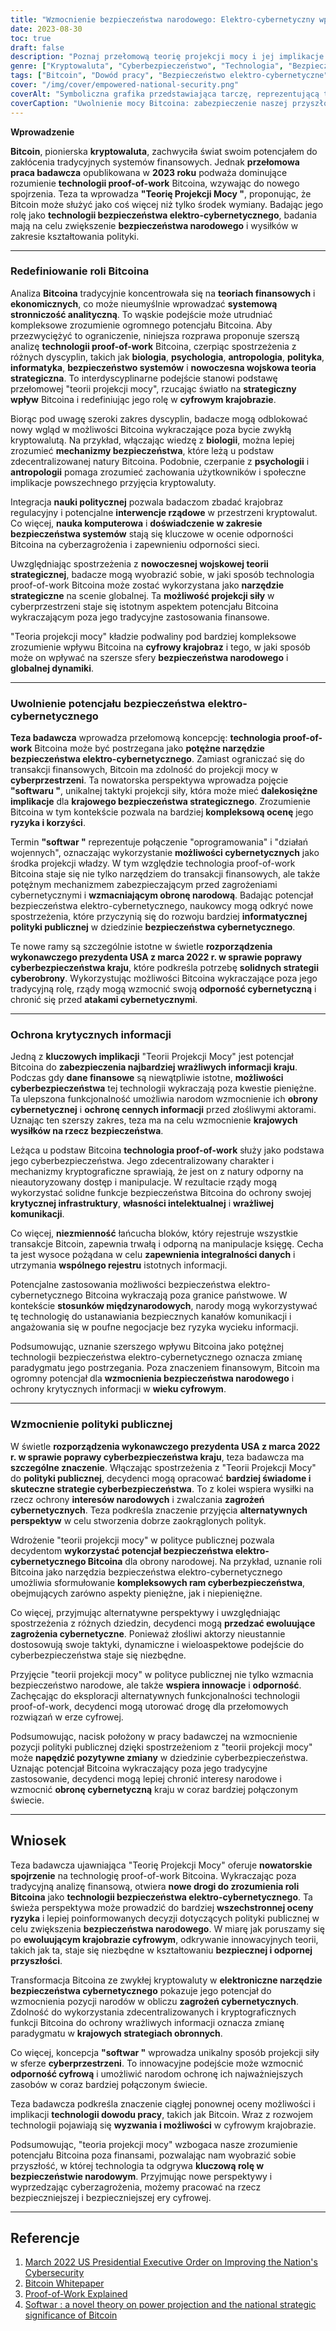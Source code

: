```yaml
---
title: "Wzmocnienie bezpieczeństwa narodowego: Elektro-cybernetyczny wpływ Bitcoina"
date: 2023-08-30
toc: true
draft: false
description: "Poznaj przełomową teorię projekcji mocy i jej implikacje dla bezpieczeństwa narodowego, ponieważ Bitcoin przekształca się w potężną technologię bezpieczeństwa elektro-cybernetycznego."
genre: ["Kryptowaluta", "Cyberbezpieczeństwo", "Technologia", "Bezpieczeństwo narodowe", "Badania", "Finansowy", "Innowacja", "Waluta cyfrowa", "Kształtowanie polityki", "Blockchain"]
tags: ["Bitcoin", "Dowód pracy", "Bezpieczeństwo elektro-cybernetyczne", "Teoria projekcji mocy", "Krajowy wpływ strategiczny", "Technologia finansowa", "Badania nad kryptowalutami", "Rola Bitcoina", "Strategie cyberbezpieczeństwa", "Rozporządzenie wykonawcze prezydenta USA", "Waluta cyfrowa", "Biała księga Bitcoin", "Ocena ryzyka", "Potencjał Bitcoina", "System monetarny", "Oprogramowanie", "Cyberprzestrzeń", "Podejście interdyscyplinarne", "Bezpieczeństwo informacji", "Polityka publiczna", "Zabezpieczanie krytycznych informacji", "Innowacje cyfrowe", "Odporna przyszłość", "Kryptowaluty", "Bezpieczeństwo Bitcoin", "Giełda finansowa", "Implikacje Bitcoina", "Bitcoin w XXI wieku", "Nagrody Bitcoina"]
cover: "/img/cover/empowered-national-security.png"
coverAlt: "Symboliczna grafika przedstawiająca tarczę, reprezentującą transformację Bitcoina w potężną technologię bezpieczeństwa elektro-cybernetycznego."
coverCaption: "Uwolnienie mocy Bitcoina: zabezpieczenie naszej przyszłości"
---
```


**Wprowadzenie**

**Bitcoin**, pionierska **kryptowaluta**, zachwyciła świat swoim potencjałem do zakłócenia tradycyjnych systemów finansowych. Jednak **przełomowa praca badawcza** opublikowana w **2023 roku** podważa dominujące rozumienie **technologii proof-of-work** Bitcoina, wzywając do nowego spojrzenia. Teza ta wprowadza **"Teorię Projekcji Mocy "**, proponując, że Bitcoin może służyć jako coś więcej niż tylko środek wymiany. Badając jego rolę jako **technologii bezpieczeństwa elektro-cybernetycznego**, badania mają na celu zwiększenie **bezpieczeństwa narodowego** i wysiłków w zakresie kształtowania polityki.

______

### **Redefiniowanie roli Bitcoina**

Analiza **Bitcoina** tradycyjnie koncentrowała się na **teoriach finansowych** i **ekonomicznych**, co może nieumyślnie wprowadzać **systemową stronniczość analityczną**. To wąskie podejście może utrudniać kompleksowe zrozumienie ogromnego potencjału Bitcoina. Aby przezwyciężyć to ograniczenie, niniejsza rozprawa proponuje szerszą analizę **technologii proof-of-work** Bitcoina, czerpiąc spostrzeżenia z różnych dyscyplin, takich jak **biologia**, **psychologia**, **antropologia**, **polityka**, **informatyka**, **bezpieczeństwo systemów** i **nowoczesna wojskowa teoria strategiczna**. To interdyscyplinarne podejście stanowi podstawę przełomowej "teorii projekcji mocy", rzucając światło na **strategiczny wpływ** Bitcoina i redefiniując jego rolę w **cyfrowym krajobrazie**.

Biorąc pod uwagę szeroki zakres dyscyplin, badacze mogą odblokować nowy wgląd w możliwości Bitcoina wykraczające poza bycie zwykłą kryptowalutą. Na przykład, włączając wiedzę z **biologii**, można lepiej zrozumieć **mechanizmy bezpieczeństwa**, które leżą u podstaw zdecentralizowanej natury Bitcoina. Podobnie, czerpanie z **psychologii** i **antropologii** pomaga zrozumieć zachowania użytkowników i społeczne implikacje powszechnego przyjęcia kryptowaluty.

Integracja **nauki politycznej** pozwala badaczom zbadać krajobraz regulacyjny i potencjalne **interwencje rządowe** w przestrzeni kryptowalut. Co więcej, **nauka komputerowa** i **doświadczenie w zakresie bezpieczeństwa systemów** stają się kluczowe w ocenie odporności Bitcoina na cyberzagrożenia i zapewnieniu odporności sieci.

Uwzględniając spostrzeżenia z **nowoczesnej wojskowej teorii strategicznej**, badacze mogą wyobrazić sobie, w jaki sposób technologia proof-of-work Bitcoina może zostać wykorzystana jako **narzędzie strategiczne** na scenie globalnej. Ta **możliwość projekcji siły** w cyberprzestrzeni staje się istotnym aspektem potencjału Bitcoina wykraczającym poza jego tradycyjne zastosowania finansowe.

"Teoria projekcji mocy" kładzie podwaliny pod bardziej kompleksowe zrozumienie wpływu Bitcoina na **cyfrowy krajobraz** i tego, w jaki sposób może on wpływać na szersze sfery **bezpieczeństwa narodowego** i **globalnej dynamiki**.

______

### **Uwolnienie potencjału bezpieczeństwa elektro-cybernetycznego**

**Teza badawcza** wprowadza przełomową koncepcję: **technologia proof-of-work** Bitcoina może być postrzegana jako **potężne narzędzie bezpieczeństwa elektro-cybernetycznego**. Zamiast ograniczać się do transakcji finansowych, Bitcoin ma zdolność do projekcji mocy w **cyberprzestrzeni**. Ta nowatorska perspektywa wprowadza pojęcie **"softwaru "**, unikalnej taktyki projekcji siły, która może mieć **dalekosiężne implikacje** dla **krajowego bezpieczeństwa strategicznego**. Zrozumienie Bitcoina w tym kontekście pozwala na bardziej **kompleksową ocenę** jego **ryzyka i korzyści**.

Termin **"softwar "** reprezentuje połączenie "oprogramowania" i "działań wojennych", oznaczając wykorzystanie **możliwości cybernetycznych** jako środka projekcji władzy. W tym względzie technologia proof-of-work Bitcoina staje się nie tylko narzędziem do transakcji finansowych, ale także potężnym mechanizmem zabezpieczającym przed zagrożeniami cybernetycznymi i **wzmacniającym obronę narodową**. Badając potencjał bezpieczeństwa elektro-cybernetycznego, naukowcy mogą odkryć nowe spostrzeżenia, które przyczynią się do rozwoju bardziej **informatycznej polityki publicznej** w dziedzinie **bezpieczeństwa cybernetycznego**.

Te nowe ramy są szczególnie istotne w świetle **rozporządzenia wykonawczego prezydenta USA z marca 2022 r. w sprawie poprawy cyberbezpieczeństwa kraju**, które podkreśla potrzebę **solidnych strategii cyberobrony**. Wykorzystując możliwości Bitcoina wykraczające poza jego tradycyjną rolę, rządy mogą wzmocnić swoją **odporność cybernetyczną** i chronić się przed **atakami cybernetycznymi**.

______

### **Ochrona krytycznych informacji**

Jedną z **kluczowych implikacji** "Teorii Projekcji Mocy" jest potencjał Bitcoina do **zabezpieczenia najbardziej wrażliwych informacji kraju**. Podczas gdy **dane finansowe** są niewątpliwie istotne, **możliwości cyberbezpieczeństwa** tej technologii wykraczają poza kwestie pieniężne. Ta ulepszona funkcjonalność umożliwia narodom wzmocnienie ich **obrony cybernetycznej** i **ochronę cennych informacji** przed złośliwymi aktorami. Uznając ten szerszy zakres, teza ma na celu wzmocnienie **krajowych wysiłków na rzecz bezpieczeństwa**.

Leżąca u podstaw Bitcoina **technologia proof-of-work** służy jako podstawa jego cyberbezpieczeństwa. Jego zdecentralizowany charakter i mechanizmy kryptograficzne sprawiają, że jest on z natury odporny na nieautoryzowany dostęp i manipulacje. W rezultacie rządy mogą wykorzystać solidne funkcje bezpieczeństwa Bitcoina do ochrony swojej **krytycznej infrastruktury**, **własności intelektualnej** i **wrażliwej komunikacji**.

Co więcej, **niezmienność** łańcucha bloków, który rejestruje wszystkie transakcje Bitcoin, zapewnia trwałą i odporną na manipulacje księgę. Cecha ta jest wysoce pożądana w celu **zapewnienia integralności danych** i utrzymania **wspólnego rejestru** istotnych informacji.

Potencjalne zastosowania możliwości bezpieczeństwa elektro-cybernetycznego Bitcoina wykraczają poza granice państwowe. W kontekście **stosunków międzynarodowych**, narody mogą wykorzystywać tę technologię do ustanawiania bezpiecznych kanałów komunikacji i angażowania się w poufne negocjacje bez ryzyka wycieku informacji.

Podsumowując, uznanie szerszego wpływu Bitcoina jako potężnej technologii bezpieczeństwa elektro-cybernetycznego oznacza zmianę paradygmatu jego postrzegania. Poza znaczeniem finansowym, Bitcoin ma ogromny potencjał dla **wzmocnienia bezpieczeństwa narodowego** i ochrony krytycznych informacji w **wieku cyfrowym**.

______

### **Wzmocnienie polityki publicznej**

W świetle **rozporządzenia wykonawczego prezydenta USA z marca 2022 r. w sprawie poprawy cyberbezpieczeństwa kraju**, teza badawcza ma **szczególne znaczenie**. Włączając spostrzeżenia z "Teorii Projekcji Mocy" do **polityki publicznej**, decydenci mogą opracować **bardziej świadome i skuteczne strategie cyberbezpieczeństwa**. To z kolei wspiera wysiłki na rzecz ochrony **interesów narodowych** i zwalczania **zagrożeń cybernetycznych**. Teza podkreśla znaczenie przyjęcia **alternatywnych perspektyw** w celu stworzenia dobrze zaokrąglonych polityk.

Wdrożenie "teorii projekcji mocy" w polityce publicznej pozwala decydentom **wykorzystać potencjał bezpieczeństwa elektro-cybernetycznego Bitcoina** dla obrony narodowej. Na przykład, uznanie roli Bitcoina jako narzędzia bezpieczeństwa elektro-cybernetycznego umożliwia sformułowanie **kompleksowych ram cyberbezpieczeństwa**, obejmujących zarówno aspekty pieniężne, jak i niepieniężne.

Co więcej, przyjmując alternatywne perspektywy i uwzględniając spostrzeżenia z różnych dziedzin, decydenci mogą **przedzać ewoluujące zagrożenia cybernetyczne**. Ponieważ złośliwi aktorzy nieustannie dostosowują swoje taktyki, dynamiczne i wieloaspektowe podejście do cyberbezpieczeństwa staje się niezbędne.

Przyjęcie "teorii projekcji mocy" w polityce publicznej nie tylko wzmacnia bezpieczeństwo narodowe, ale także **wspiera innowacje** i **odporność**. Zachęcając do eksploracji alternatywnych funkcjonalności technologii proof-of-work, decydenci mogą utorować drogę dla przełomowych rozwiązań w erze cyfrowej.

Podsumowując, nacisk położony w pracy badawczej na wzmocnienie pozycji polityki publicznej dzięki spostrzeżeniom z "teorii projekcji mocy" może **napędzić pozytywne zmiany** w dziedzinie cyberbezpieczeństwa. Uznając potencjał Bitcoina wykraczający poza jego tradycyjne zastosowanie, decydenci mogą lepiej chronić interesy narodowe i wzmocnić **obronę cybernetyczną** kraju w coraz bardziej połączonym świecie.


______

## **Wniosek**

Teza badawcza ujawniająca "Teorię Projekcji Mocy" oferuje **nowatorskie spojrzenie** na technologię proof-of-work Bitcoina. Wykraczając poza tradycyjną analizę finansową, otwiera **nowe drogi do zrozumienia roli Bitcoina** jako **technologii bezpieczeństwa elektro-cybernetycznego**. Ta świeża perspektywa może prowadzić do bardziej **wszechstronnej oceny ryzyka** i lepiej poinformowanych decyzji dotyczących polityki publicznej w celu zwiększenia **bezpieczeństwa narodowego**. W miarę jak poruszamy się po **ewoluującym krajobrazie cyfrowym**, odkrywanie innowacyjnych teorii, takich jak ta, staje się niezbędne w kształtowaniu **bezpiecznej i odpornej przyszłości**.

Transformacja Bitcoina ze zwykłej kryptowaluty w **elektroniczne narzędzie bezpieczeństwa cybernetycznego** pokazuje jego potencjał do wzmocnienia pozycji narodów w obliczu **zagrożeń cybernetycznych**. Zdolność do wykorzystania zdecentralizowanych i kryptograficznych funkcji Bitcoina do ochrony wrażliwych informacji oznacza zmianę paradygmatu w **krajowych strategiach obronnych**.

Co więcej, koncepcja **"softwar "** wprowadza unikalny sposób projekcji siły w sferze **cyberprzestrzeni**. To innowacyjne podejście może wzmocnić **odporność cyfrową** i umożliwić narodom ochronę ich najważniejszych zasobów w coraz bardziej połączonym świecie.

Teza badawcza podkreśla znaczenie ciągłej ponownej oceny możliwości i implikacji **technologii dowodu pracy**, takich jak Bitcoin. Wraz z rozwojem technologii pojawiają się **wyzwania i możliwości** w cyfrowym krajobrazie.

Podsumowując, "teoria projekcji mocy" wzbogaca nasze zrozumienie potencjału Bitcoina poza finansami, pozwalając nam wyobrazić sobie przyszłość, w której technologia ta odgrywa **kluczową rolę w bezpieczeństwie narodowym**. Przyjmując nowe perspektywy i wyprzedzając cyberzagrożenia, możemy pracować na rzecz bezpieczniejszej i bezpieczniejszej ery cyfrowej.

______

## **Referencje**

1. [March 2022 US Presidential Executive Order on Improving the Nation's Cybersecurity](https://www.whitehouse.gov/briefing-room/presidential-actions/2021/05/12/executive-order-on-improving-the-nations-cybersecurity/)
2. [Bitcoin Whitepaper](https://bitcoin.org/bitcoin.pdf)
3. [Proof-of-Work Explained](https://www.investopedia.com/terms/p/proof-work.asp)
4. [Softwar : a novel theory on power projection and the national strategic significance of Bitcoin](https://aul.primo.exlibrisgroup.com/discovery/delivery/01AUL_INST:AUL/1297573990006836)
